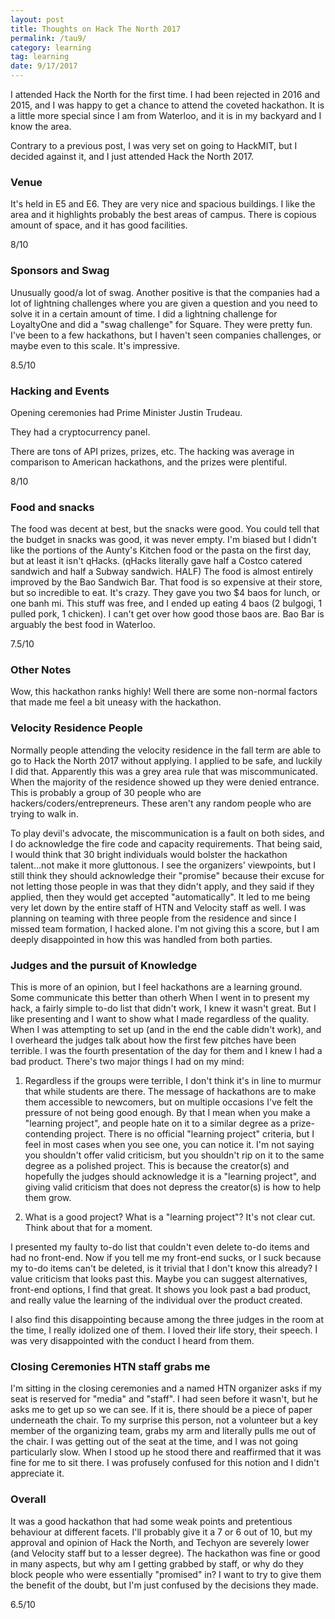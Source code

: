 ```yaml
---
layout: post
title: Thoughts on Hack The North 2017
permalink: /tau9/
category: learning
tag: learning
date: 9/17/2017
---
```


I attended Hack the North for the first time. I had been rejected in 2016 and 2015, and I was happy to get a chance to attend the coveted hackathon. It is a little more special since I am from Waterloo, and it is in my backyard and I know the area.

Contrary to a previous post, I was very set on going to HackMIT, but I decided against it, and I just attended Hack the North 2017.

### Venue
It's held in E5 and E6. They are very nice and spacious buildings. I like the area and it highlights probably the best areas of campus. There is copious amount of space, and it has good facilities.

8/10

### Sponsors and Swag
Unusually good/a lot of swag. Another positive is that the companies had a lot of lightning challenges where you are given a question and you need to solve it in a certain amount of time. I did a lightning challenge for LoyaltyOne and did a "swag challenge" for Square. They were pretty fun. I've been to a few hackathons, but I haven't seen companies challenges, or maybe even to this scale. It's impressive.

8.5/10

### Hacking and Events
Opening ceremonies had Prime Minister Justin Trudeau.

They had a cryptocurrency panel.

There are tons of API prizes, prizes, etc. The hacking was average in comparison to American hackathons, and the prizes were plentiful.

8/10

### Food and snacks
The food was decent at best, but the snacks were good. You could tell that the budget in snacks was good, it was never empty. I'm biased but I didn't like the portions of the Aunty's Kitchen food or the pasta on the first day, but at least it isn't qHacks. (qHacks literally gave half a Costco catered sandwich and half a Subway sandwich. HALF) The food is almost entirely improved by the Bao Sandwich Bar. That food is so expensive at their store, but so incredible to eat. It's crazy. They gave you two $4 baos for lunch, or one banh mi. This stuff was free, and I ended up eating 4 baos (2 bulgogi, 1 pulled pork, 1 chicken). I can't get over how good those baos are. Bao Bar is arguably the best food in Waterloo.

7.5/10

### Other Notes

Wow, this hackathon ranks highly! Well there are some non-normal factors that made me feel a bit uneasy with the hackathon.

### Velocity Residence People
Normally people attending the velocity residence in the fall term are able to go to Hack the North 2017 without applying. I applied to be safe, and luckily I did that. Apparently this was a grey area rule that was miscommunicated. When the majority of the residence showed up they were denied entrance. This is probably a group of 30 people who are hackers/coders/entrepreneurs. These aren't any random people who are trying to walk in.

To play devil's advocate, the miscommunication is a fault on both sides, and I do acknowledge the fire code and capacity requirements. That being said, I would think that 30 bright individuals would bolster the hackathon talent...not make it more gluttonous. I see the organizers' viewpoints, but I still think they should acknowledge their "promise" because their excuse for not letting those people in was that they didn't apply, and they said if they applied, then they would get accepted "automatically". It led to me being very let down by the entire staff of HTN and Velocity staff as well. I was planning on teaming with three people from the residence and since I missed team formation, I hacked alone. I'm not giving this a score, but I am deeply disappointed in how this was handled from both parties.

### Judges and the pursuit of Knowledge
This is more of an opinion, but I feel hackathons are a learning ground. Some communicate this better than otherh When I went in to present my hack, a fairly simple to-do list that didn't work, I knew it wasn't great. But I like presenting and I want to show what I made regardless of the quality. When I was attempting to set up (and in the end the cable didn't work), and I overheard the judges talk about how the first few pitches have been terrible. I was the fourth presentation of the day for them and I knew I had a bad product. There's two major things I had on my mind:

1. Regardless if the groups were terrible, I don't think it's in line to murmur that while students are there. The message of hackathons are to make them accessible to newcomers, but on multiple occasions I've felt the pressure of not being good enough. By that I mean when you make a "learning project", and people hate on it to a similar degree as a prize-contending project. There is no official "learning project" criteria, but I feel in most cases when you see one, you can notice it. I'm not saying you shouldn't offer valid criticism, but you shouldn't rip on it to the same degree as a polished project. This is because the creator(s) and hopefully the judges should acknowledge it is a "learning project", and giving valid criticism that does not depress the creator(s) is how to help them grow.

2. What is a good project? What is a "learning project"? It's not clear cut. Think about that for a moment.

I presented my faulty to-do list that couldn't even delete to-do items and had no front-end. Now if you tell me my front-end sucks, or I suck because my to-do items can't be deleted, is it trivial that I don't know this already? I value criticism that looks past this. Maybe you can suggest alternatives, front-end options, I find that great. It shows you look past a bad product, and really value the learning of the individual over the product created.

I also find this disappointing because among the three judges in the room at the time, I really idolized one of them. I loved their life story, their speech. I was very disappointed with the conduct I heard from them.

### Closing Ceremonies HTN staff grabs me
I'm sitting in the closing ceremonies and a named HTN organizer asks if my seat is reserved for "media" and "staff". I had seen before it wasn't, but he asks me to get up so we can see. If it is, there should be a piece of paper underneath the chair. To my surprise this person, not a volunteer but a key member of the organizing team, grabs my arm and literally pulls me out of the chair. I was getting out of the seat at the time, and I was not going particularly slow. When I stood up he stood there and reaffirmed that it was fine for me to sit there. I was profusely confused for this notion and I didn't appreciate it.

### Overall
It was a good hackathon that had some weak points and pretentious behaviour at different facets. I'll probably give it a 7 or 6 out of 10, but my approval and opinion of Hack the North, and Techyon are severely lower (and Velocity staff but to a lesser degree). The hackathon was fine or good in many aspects, but why am I getting grabbed by staff, or why do they block people who were essentially "promised" in? I want to try to give them the benefit of the doubt, but I'm just confused by the decisions they made.

6.5/10
